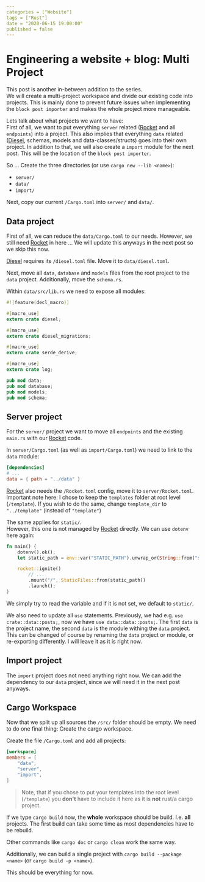 ```yaml
---
categories = ["Website"]
tags = ["Rust"]
date = "2020-06-15 19:00:00"
published = false
---
```


# Engineering a website + blog: Multi Project

This post is another in-between addition to the series.  
We will create a multi-project workspace and divide our existing code into projects.
This is mainly done to prevent future issues when implementing the `block post importer` and makes the whole project more manageable.

Lets talk about what projects we want to have:  
First of all, we want to put everything `server` related ([Rocket] and all `endpoints`) into a project.
This also implies that everything `data` related ([Diesel], schemas, models and data-classes/structs) goes into their own project.
In addition to that, we will also create a `import` module for the next post.
This will be the location of the `block post importer`.

So ... Create the three directories (or use `cargo new --lib <name>`):

- `server/`
- `data/`
- `import/`

Next, copy our current `/Cargo.toml` into `server/` and `data/`.

## Data project

First of all, we can reduce the `data/Cargo.toml` to our needs.
However, we still need [Rocket] in here ...
We will update this anyways in the next post so we skip this now.

[Diesel] requires its `/diesel.toml` file. Move it to `data/diesel.toml`.

Next, move all `data`, `database` and `models` files from the root project to the `data` project.
Additionally, move the `schema.rs`.

Within `data/src/lib.rs` we need to expose all modules:

```rust
#![feature(decl_macro)]

#[macro_use]
extern crate diesel;

#[macro_use]
extern crate diesel_migrations;

#[macro_use]
extern crate serde_derive;

#[macro_use]
extern crate log;

pub mod data;
pub mod database;
pub mod models;
pub mod schema;
```

## Server project

For the `server/` project we want to move all `endpoints` and the existing `main.rs` with our [Rocket] code.

In `server/Cargo.toml` (as well as `import/Cargo.toml`) we need to link to the `data` module:

```toml
[dependencies]
# ...
data = { path = "../data" }
```

[Rocket] also needs the `/Rocket.toml` config, move it to `server/Rocket.toml`.  
Important note here: I chose to keep the `templates` folder at root level (`/template`).
If you wish to do the same, change `template_dir` to `"../template"` (instead of `"template"`)

The same applies for `static/`.  
However, this one is not managed by [Rocket] directly.
We can use `dotenv` here again:

```rust
fn main() {
    dotenv().ok();
    let static_path = env::var("STATIC_PATH").unwrap_or(String::from("static/"));

    rocket::ignite()
        // ...
        .mount("/", StaticFiles::from(static_path))
        .launch();
}
```

We simply try to read the variable and if it is not set, we default to `static/`.

We also need to update all `use` statements.
Previously, we had e.g. `use crate::data::posts;`, now we have `use data::data::posts;`.
The first `data` is the project name, the second `data` is the module withing the `data` project.
This can be changed of course by renaming the `data` project or module, or re-exporting differently.
I will leave it as it is right now.

## Import project

The `import` project does not need anything right now.
We can add the dependency to our `data` project, since we will need it in the next post anyways.

## Cargo Workspace

Now that we split up all sources the `/src/` folder should be empty.
We need to do one final thing: Create the cargo workspace.

Create the file `/Cargo.toml` and add all projects:

```toml
[workspace]
members = [
    "data",
    "server",
    "import",
]
```

> Note, that if you chose to put your templates into the root level (`/template`) you **don't** have to include it here as it is **not** rust/a cargo project.

If we type `cargo build` now, the **whole** workspace should be build.
I.e. **all** projects.
The first build can take some time as most dependencies have to be rebuild.

Other commands like `cargo doc` or `cargo clean` work the same way.

Additionally, we can build a single project with `cargo build --package <name>` (or `cargo build -p <name>`).

This should be everything for now.

[rocket]: https://rocket.rs
[diesel]: http://diesel.rs
